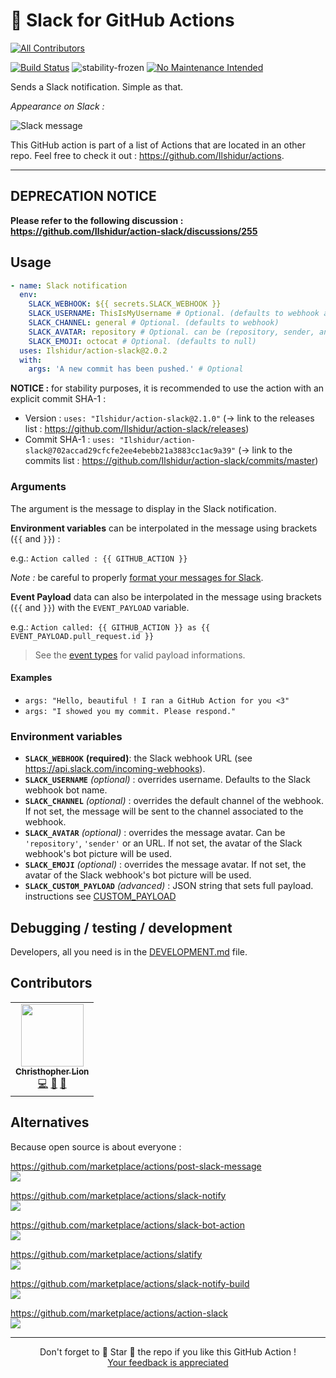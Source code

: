 # 🚀 Slack for GitHub Actions

<!-- ALL-CONTRIBUTORS-BADGE:START - Do not remove or modify this section -->
[![All Contributors](https://img.shields.io/badge/all_contributors-1-orange.svg?style=flat-square)](#contributors-)
<!-- ALL-CONTRIBUTORS-BADGE:END -->

[![Build Status][build-badge]][build-url]
![stability-frozen](https://img.shields.io/badge/stability-locked-blue.svg)
[![No Maintenance Intended](http://unmaintained.tech/badge.svg)](http://unmaintained.tech/)

Sends a Slack notification. Simple as that.

*Appearance on Slack :*

![Slack message](slack.png "Slack message")

This GitHub action is part of a list of Actions that are located in an other repo. Feel free to check it out : https://github.com/Ilshidur/actions.

<hr/>

## DEPRECATION NOTICE

**Please refer to the following discussion :
https://github.com/Ilshidur/action-slack/discussions/255**

## Usage

```yaml
- name: Slack notification
  env:
    SLACK_WEBHOOK: ${{ secrets.SLACK_WEBHOOK }}
    SLACK_USERNAME: ThisIsMyUsername # Optional. (defaults to webhook app)
    SLACK_CHANNEL: general # Optional. (defaults to webhook)
    SLACK_AVATAR: repository # Optional. can be (repository, sender, an URL) (defaults to webhook app avatar)
    SLACK_EMOJI: octocat # Optional. (defaults to null)
  uses: Ilshidur/action-slack@2.0.2
  with:
    args: 'A new commit has been pushed.' # Optional
```

**NOTICE :** for stability purposes, it is recommended to use the action with an explicit commit SHA-1 :

* Version : `uses: "Ilshidur/action-slack@2.1.0"` (&rarr; link to the releases list : https://github.com/Ilshidur/action-slack/releases)
* Commit SHA-1 : `uses: "Ilshidur/action-slack@702accad29cfcfe2ee4ebebb21a3883cc1ac9a39"` (&rarr; link to the commits list : https://github.com/Ilshidur/action-slack/commits/master)

### Arguments

The argument is the message to display in the Slack notification.

**Environment variables** can be interpolated in the message using brackets (`{{` and `}}`) :

e.g.: `Action called : {{ GITHUB_ACTION }}`

*Note :* be careful to properly [format your messages for Slack](https://api.slack.com/docs/message-formatting).

**Event Payload** data can also be interpolated in the message using brackets (`{{` and `}}`) with the `EVENT_PAYLOAD` variable.

e.g.: `Action called: {{ GITHUB_ACTION }} as {{ EVENT_PAYLOAD.pull_request.id }}`

> See the [event types](https://developer.github.com/v3/activity/events/types/) for valid payload informations.

#### Examples

* `args: "Hello, beautiful ! I ran a GitHub Action for you <3"`
* `args: "I showed you my commit. Please respond."`

### Environment variables

* **`SLACK_WEBHOOK`** **(required)**: the Slack webhook URL (see https://api.slack.com/incoming-webhooks).
* **`SLACK_USERNAME`** *(optional)* : overrides username. Defaults to the Slack webhook bot name.
* **`SLACK_CHANNEL`** *(optional)* : overrides the default channel of the webhook. If not set, the message will be sent to the channel associated to the webhook.
* **`SLACK_AVATAR`** *(optional)* : overrides the message avatar. Can be `'repository'`, `'sender'` or an URL. If not set, the avatar of the Slack webhook's bot picture will be used.
* **`SLACK_EMOJI`** *(optional)* : overrides the message avatar. If not set, the avatar of the Slack webhook's bot picture will be used.
* **`SLACK_CUSTOM_PAYLOAD`** *(advanced)* : JSON string that sets full payload. instructions see [CUSTOM_PAYLOAD](CUSTOM_PAYLOAD.md)

## Debugging / testing / development

Developers, all you need is in the [DEVELOPMENT.md](DEVELOPMENT.md) file.

## Contributors

<!-- ALL-CONTRIBUTORS-LIST:START - Do not remove or modify this section -->
<!-- prettier-ignore-start -->
<!-- markdownlint-disable -->
<table>
  <tr>
    <td align="center"><a href="https://lion.alia.ml"><img src="https://avatars1.githubusercontent.com/u/12537491?v=4" width="100px;" alt=""/><br /><sub><b>Christhopher Lion</b></sub></a><br /><a href="https://github.com/Ilshidur/action-slack/commits?author=itsmelion" title="Code">💻</a> <a href="#ideas-itsmelion" title="Ideas, Planning, & Feedback">🤔</a> <a href="https://github.com/Ilshidur/action-slack/commits?author=itsmelion" title="Documentation">📖</a></td>
  </tr>
</table>

<!-- markdownlint-enable -->
<!-- prettier-ignore-end -->
<!-- ALL-CONTRIBUTORS-LIST:END -->

## Alternatives

Because open source is about everyone :

https://github.com/marketplace/actions/post-slack-message <br/>
![](https://img.shields.io/github/stars/pullreminders/slack-action.svg?label=Stars&style=social)

https://github.com/marketplace/actions/slack-notify <br/>
![](https://img.shields.io/github/stars/rtCamp/action-slack-notify.svg?label=Stars&style=social)

https://github.com/marketplace/actions/slack-bot-action <br/>
![](https://img.shields.io/github/stars/krider2010/slack-bot-action.svg?label=Stars&style=social)

https://github.com/marketplace/actions/slatify <br/>
![](https://img.shields.io/github/stars/homoluctus/slatify.svg?label=Stars&style=social)

https://github.com/marketplace/actions/slack-notify-build <br/>
![](https://img.shields.io/github/stars/voxmedia/github-action-slack-notify-build.svg?label=Stars&style=social)

https://github.com/marketplace/actions/action-slack <br/>
![](https://img.shields.io/github/stars/8398a7/action-slack.svg?label=Stars&style=social)

<hr/>

<p align="center">
  Don't forget to 🌟 Star 🌟 the repo if you like this GitHub Action !<br/>
  <a href="https://github.com/Ilshidur/action-slack/issues/new">Your feedback is appreciated</a>
</p>

[build-badge]: https://img.shields.io/endpoint.svg?url=https%3A%2F%2Factions-badge.atrox.dev%2FIlshidur%2Faction-slack%2Fbadge&style=flat
[build-url]: https://actions-badge.atrox.dev/Ilshidur/action-slack/goto
